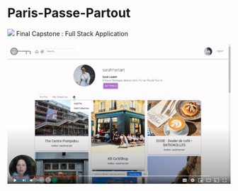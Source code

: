 # Paris-Passe-Partout

![](./parispassepartoutcomputer.png)
Final Capstone : Full Stack Application

[![Everything Is AWESOME](./youtube.png)](https://youtu.be/StTqXEQ2l-Y?t=35s "ParisPassePartout")

